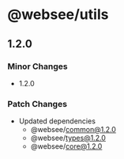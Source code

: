 # @websee/utils

## 1.2.0

### Minor Changes

- 1.2.0

### Patch Changes

- Updated dependencies
  - @websee/common@1.2.0
  - @websee/types@1.2.0
  - @websee/core@1.2.0
